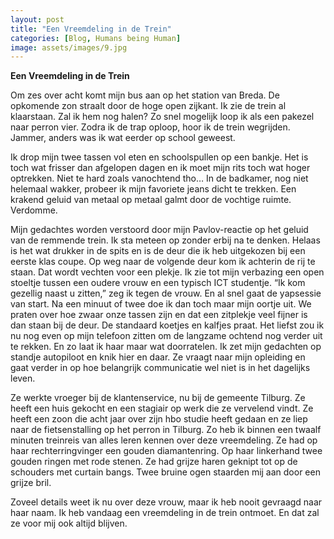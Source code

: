 ```yaml
---
layout: post
title: "Een Vreemdeling in de Trein"
categories: [Blog, Humans being Human]
image: assets/images/9.jpg
---
```


**Een Vreemdeling in de Trein**

Om zes over acht komt mijn bus aan op het station van Breda. De opkomende zon straalt door de hoge open zijkant. Ik zie de trein al klaarstaan. Zal ik hem nog halen? Zo snel mogelijk loop ik als een pakezel naar perron vier. Zodra ik de trap oploop, hoor ik de trein wegrijden. Jammer, anders was ik wat eerder op school geweest.
 
Ik drop mijn twee tassen vol eten en schoolspullen op een bankje. Het is toch wat frisser dan afgelopen dagen en ik moet mijn rits toch wat hoger optrekken. Niet te hard zoals vanochtend tho… In de badkamer, nog niet helemaal wakker, probeer ik mijn favoriete jeans dicht te trekken. Een krakend geluid van metaal op metaal galmt door de vochtige ruimte. Verdomme. 

Mijn gedachtes worden verstoord door mijn Pavlov-reactie op het geluid van de remmende trein. Ik sta meteen op zonder erbij na te denken. Helaas is het wat drukker in de spits en is de deur die ik heb uitgekozen bij een eerste klas coupe. Op weg naar de volgende deur kom ik achterin de rij te staan. Dat wordt vechten voor een plekje. Ik zie tot mijn verbazing een open stoeltje tussen een oudere vrouw en een typisch ICT studentje. “Ik kom gezellig naast u zitten,” zeg ik tegen de vrouw. En al snel gaat de yapsessie van start. Na een minuut of twee doe ik dan toch maar mijn oortje uit. We praten over hoe zwaar onze tassen zijn en dat een zitplekje veel fijner is dan staan bij de deur. De standaard koetjes en kalfjes praat. Het liefst zou ik nu nog even op mijn telefoon zitten om de langzame ochtend nog verder uit te rekken. En zo laat ik haar maar wat doorratelen. Ik zet mijn gedachten op standje autopiloot en knik hier en daar. Ze vraagt naar mijn opleiding en gaat verder in op hoe belangrijk communicatie wel niet is in het dagelijks leven. 

Ze werkte vroeger bij de klantenservice, nu bij de gemeente Tilburg. Ze heeft een huis gekocht en een stagiair op werk die ze vervelend vindt. Ze heeft een zoon die acht jaar over zijn hbo studie heeft gedaan en ze liep naar de fietsenstalling op het perron in Tilburg. Zo heb ik binnen een twaalf minuten treinreis van alles leren kennen over deze vreemdeling. Ze had op haar rechterringvinger een gouden diamantenring. Op haar linkerhand twee gouden ringen met rode stenen. Ze had grijze haren geknipt tot op de schouders met curtain bangs. Twee bruine ogen staarden mij aan door een grijze bril.

Zoveel details weet ik nu over deze vrouw, maar ik heb nooit gevraagd naar haar naam. Ik heb vandaag een vreemdeling in de trein ontmoet. En dat zal ze voor mij ook altijd blijven.

